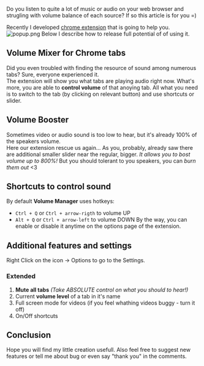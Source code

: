 Do you listen to quite a lot of music or audio on your web browser and strugling with volume balance of each source? If so this article is for you =)

Recently I developed [chrome extension](https://chrome.google.com/webstore/detail/volume-manager/kakeffogmhndegdafnbobknemagiikak) that is going to help you. 
![popup.png]({{site.baseurl}}/popup.png)
Below I describe how to release full potential of of using it.
 
## Volume Mixer for Chrome tabs
Did you even troubled with finding the resource of sound among numerous tabs? Sure, everyone experienced it.  
The extension will show you what tabs are playing audio right now. What's more, you are able to **control volume** of that anoying tab. All what you need is to switch to the tab (by clicking on relevant button) and use shortcuts or slider. 

## Volume Booster 
Sometimes video or audio sound is too low to hear, but it's already 100% of the speakers volume.  
Here our extension rescue us again... As you, probably, already saw there are additional smaller slider near the regular, bigger. _It allows you to bost volume up to 800%!_ But you should tolerant to you speakers, you can _burn them out_ <3

## Shortcuts to control sound
By default **Volume Manager** uses hotkeys:
- `Ctrl + Q` or `Ctrl + arrow-rigth` to volume UP 
- `Alt + Q` or `Ctrl + arrow-left` to volume DOWN
By the way, you can enable or disable it anytime on the options page of the extension.

## Additional features and settings
Right Click on the icon -> Options to go to the Settings.
### Extended
1. **Mute all tabs** _(Take ABSOLUTE control on what you should to hear!)_
2. Current **volume level** of a tab in it's name
3. Full screen mode for videos (if you feel whathing videos buggy - turn it off) 
4. On/Off shortcuts

## Conclusion
Hope you will find my little creation usefull. 
Also feel free to suggest new features or tell me about bug or even say "thank you" in the comments.
